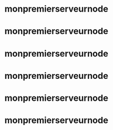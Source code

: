 # monpremierserveurnode
# monpremierserveurnode
# monpremierserveurnode
# monpremierserveurnode
# monpremierserveurnode
# monpremierserveurnode
